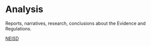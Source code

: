 # Analysis 

Reports, narratives, research, conclusions about the Evidence and Regulations.

[NEISD](https://oakstreetfalls.github.io/Analysis/NEISD)
